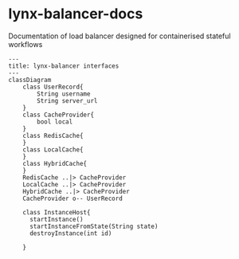 # lynx-balancer-docs
Documentation of load balancer designed for containerised stateful workflows

```mermaid
---
title: lynx-balancer interfaces
---
classDiagram
    class UserRecord{
        String username
        String server_url
    }
    class CacheProvider{
        bool local
    }
    class RedisCache{
    }
    class LocalCache{
    }
    class HybridCache{
    }
    RedisCache ..|> CacheProvider
    LocalCache ..|> CacheProvider
    HybridCache ..|> CacheProvider
    CacheProvider o-- UserRecord

    class InstanceHost{
      startInstance()
      startInstanceFromState(String state)
      destroyInstance(int id)
      
    }
```
